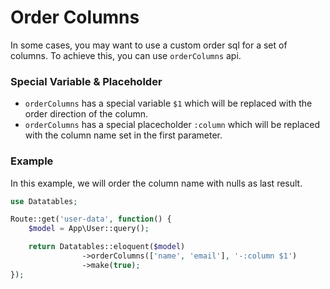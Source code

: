 # Order Columns

In some cases, you may want to use a custom order sql for a set of columns. To achieve this, you can use `orderColumns` api.

### Special Variable & Placeholder
- `orderColumns` has a special variable `$1` which will be replaced with the order direction of the column.
- `orderColumns` has a special placecholder `:column` which will be replaced with the column name set in the first parameter.


### Example
In this example, we will order the column name with nulls as last result.

```php
use Datatables;

Route::get('user-data', function() {
	$model = App\User::query();

	return Datatables::eloquent($model)
				->orderColumns(['name', 'email'], '-:column $1')
				->make(true);
});
```